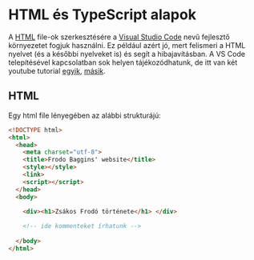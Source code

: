 # HTML és TypeScript alapok

A [HTML](https://en.wikipedia.org/wiki/HTML) file-ok szerkesztésére a [Visual Studio Code](https://en.wikipedia.org/wiki/Visual_Studio_Code) nevű fejlesztő környezetet fogjuk használni. Ez például azért jó, mert felismeri a HTML nyelvet (és a későbbi nyelveket is) és segít a hibajavításban. A VS Code telepítésével kapcsolatban sok helyen tájékozódhatunk, de itt van két youtube tutorial [egyik](https://youtu.be/31dRWcPcvhM), [másik](https://youtu.be/DqaTKBU9TZk).

## HTML

Egy html file lényegében az alábbi strukturájú:

````html
<!DOCTYPE html>
<html>
  <head>
    <meta charset="utf-8">
    <title>Frodo Baggins' website</title>
    <style></style>
    <link>
    <script></script>
  </head>
  <body>
   
    <div><h1>Zsákos Frodó története</h1> </div>

    <!-- ide kommenteket írhatunk -->
   
  </body>
</html>
````





